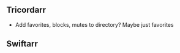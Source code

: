 Tricordarr
----------
* Add favorites, blocks, mutes to directory? Maybe just favorites

Swiftarr
--------

